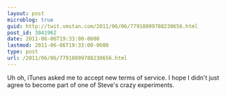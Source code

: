 ```yaml
---
layout: post
microblog: true
guid: http://twit.vmstan.com/2011/06/06/77910899788230656.html
post_id: 3041962
date: 2011-06-06T19:33:00-0600
lastmod: 2011-06-06T19:33:00-0600
type: post
url: /2011/06/06/77910899788230656.html
---
```

Uh oh, iTunes asked me to accept new terms of service. I hope I didn't just agree to become part of one of Steve's crazy experiments.

